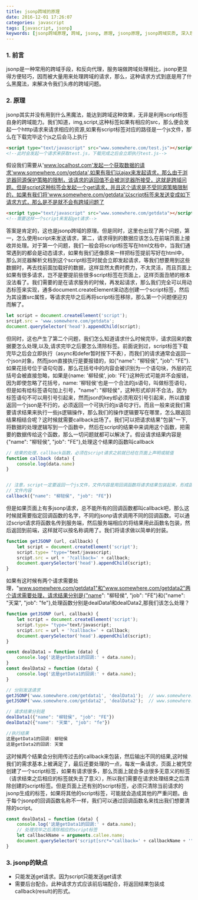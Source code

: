 ```yaml
---
title: jsonp跨域的原理
date: 2016-12-01 17:26:07
categories: javascript
tags: [javascript, jsonp]
keywords: [jsonp跨域原理, 跨域, jsonp, 原理, jsonp原理, jsonp跨域实质, 深入理解jsonp]
---
```



### 1. 前言

jsonp是一种常用的跨域手段，和反向代理，服务端做跨域处理相比，jsonp更显得方便轻巧，因而被大量用来处理跨域的请求，那么，这种请求方式到底是用了什么黑魔法，来解决令我们头疼的跨域问题。

<!--more-->

### 2. 原理

jsonp其实并没有用到什么黑魔法，能达到跨域这种效果，无非是利用script标签自身的跨域能力。我们知道，img,script,这种标签如果有相应的src，那么便会发起一个htttp请求来请求相应的资源,如果有script标签对应的路径是一个js文件，那么在下载完毕这个js之后会马上执行

```html
<script type="text/javascript" src="www.somewhere.com/test.js"></script>
<!--此时会发起一个请求来获取test.js，下载完成之后会立即执行test.js-->
```

假设我们需要从'www.localhost.com'发起一个获取数据的请求'www.somewhere.com/getdata',如果有我们以ajax来发起请求，那么由于浏览器同源保护策略的限制，该请求的返回值不会被浏览器所接受，这就是跨域问题。但是script这种标签会发起一个get请求，并且这个请求是不受同源策略限制的，如果有我们将'www.somewhere.com/getdata'以script标签来发送变成如下请求方式，那么是不是就不会有跨域问题了

```html
<script type="text/javascript" src="www.somewhere.com/getdata"></script>
<!--需要这样一个script来发起get请求-->
```

答案是肯定的，这也是jsonp跨域的原理。但是同时，这里也出现了两个问题，第一，怎么使用script来发送请求，第二，请求得到的数据应该怎么在前端页面上接收并处理。对于第一个问题，我们一般会将script标签写在html文档中，当我们通常遇到的都会是动态请求，如果有我们还像原来一样把标签提前写好在html中，那么浏览器解析文档到这个script标签时就会立即发起请求，等我们想要用到这些数据时，再去找前面加载好的数据，这样显然太费时费力，不太灵活，而且页面上如果有很多请求，岂不是要提前些很多script标签在页面上，这样页面丑陋的根本没法看了。我们需要的是在请求服务的时候，再发起请求，那么我们完全可以用动态标签来实现，通多document.createElement来动态创建一个script标签，然后为其设置src属性，等请求完毕之后再将script标签移除，那么第一个问题便迎刃而解了。

```js
let script = document.createElement('script');
srcipt.src = 'www.somewhere.com/getdata';
document.querySelector('head').appendChild(script);
```

但同时，这也产生了第二个问题，我们怎么知道请求什么时候完毕，请求回来的数据要怎么处理,以及,请求完毕之后要怎么清除标签。前面说到过，script标签下载完毕之后会立即执行（async和defer暂时按下不表），而我们的请求通常会返回一个json对象，然而json直接执行是要报错的，如{"name": "柳轻侯", "job": "FE"}.如果花括号位于语句句首，那么花括号中的内容会被识别为一个语句块，外层的花括号会被直接忽略，如果是{name: '柳轻侯', job: 'FE'}这种形式可能并不会报错，因为即使忽略了花括号，name: '柳轻侯'也是一个合法的js语句，叫做标签语句，但是如有给标签语句加上引号，"name": "柳轻侯"，这种形式却并不合法，因为标签语句不可以用引号引起来，然而json的key却必须用双引号引起来，所以直接返回一个json是不行的，必须返回一个可执行的js语句才行。而且一般来说我们需要请求结果来执行一些js逻辑操作，那么我们的操作逻辑要写在哪里，怎么跟返回结果相结合呢？这时候就需要callback出场了。我们可以把请求结果"包装"一下,将数据的处理逻辑写到一个函数中，然后在script的结果中来调用这个函数，把需要的数据传给这个函数，那么一切问题就都可以解决了。假设请求结果内容是{"name": "柳轻侯", "job": "FE"},处理这个结果的函数叫callback

```js
// 结果的处理，callback函数，必须在script请求之前就已经在页面上声明或赋值
function callback (data) {
    console.log(data.name)
}


// 注意，script一定要返回一个js文件，文件内容是用回调函数将请求结果包装起来，形成函数调用的形式
// 文件内容
callback({"name": "柳轻侯", "job": "FE"})

```

但是如果页面上有多jsonp请求，总不能所有的回调函数都叫callback吧，那么这时候就需要指定回调函数的名字，不同的jsonp请求调用不同的回调函数。可以通过script请求将函数名传到服务端，然后服务端相应的将结果用此函数名包装，然后返回到前端，这样就可以按名称调用了。我们将请求做以简单的封装。

```js
function getJSONP (url, callback) {
    let script = document.createElement('script');
    script.type= "type="text/javascript;
    srcipt.src = url + '?callback=' + callback;
    document.querySelector('head').appendChild(script);
}
```

如果有这时候有两个请求需要处理，"www.somewhere.com/getdata1"和"www.somewhere.com/getdata2"两个请求需要处理，请求结果分别是{"name": "柳轻侯", "job": "FE"}和{"name": "天棠", "job": "fe"},处理函数分别是dealData1和dealData2,那我们该怎么处理？

```js
function getJSONP (url, callback) {
    let script = document.createElement('script');
    script.type= "type="text/javascript;
    srcipt.src = url + '?callback=' + callback;
    document.querySelector('head').appendChild(script);
}

const dealData1 = function (data) {
	console.log('这是getData1的回调:' + data.name);
}
const dealData2 = function (data) {
	console.log('这是getData1的回调:' + data.name);
}

// 分别发送请求
getJSONP('www.somewhere.com/getdata1', 'dealData1');  // www.somewhere.com/getdata1?callback=dealData1
getJSONP('www.somewhere.com/getdata2', 'dealData2');  // www.somewhere.com/getdata1?callback=dealData2

```
```js
// 请求结果分别是
dealData1({"name": "柳轻侯", "job": "FE"})
dealData2({"name": "天棠", "job": "fe"})

//执行结果
这是getData1的回调: 柳轻侯
这是getData2的回调: 天棠
```

这时候两个结果会分别用传过去的callback来包装，然后输出不同的结果,这时候我们的需求基本上被满足了，最后还要处理的一点，每发一条请求，页面上被凭空创建了一个script标签，如果有请求很多，那么页面上就会多出很多无意义的标签（请求结束之后相应的标签就失去了意义），所以我们需要在请求处理结束之后清除创建的script标签。但是页面上还有别的script标签，必须只清除当前请求的jsonp生成的标签，如果将其他的script标签，可能就会造成其他的严重问题。由于每个jsonp的回调函数名称不一样，我们可以通过回调函数名来找出我们想要清除的script。

```js
const dealData1 = function (data) {
	console.log('这是getData1的回调:' + data.name);
	// 处理完毕之后清除相应的script标签
	let callbackName = arguments.callee.name;
	document.querySelector('script[src*="callback=' + callbackName + '"]').remove();
}
```


### 3. jsonp的缺点
* 只能发送get请求。因为script只能发送get请求
* 需要后台配合。此种请求方式应该前后端配合，将返回结果包装成callback(result)的形式。
